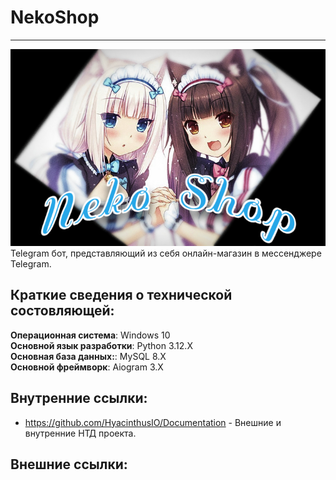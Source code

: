 # NekoShop
---
![SocialPreview](/NekoShop_preview.jpg)<br>
Telegram бот, представляющий из себя онлайн-магазин в мессенджере Telegram.


## Краткие сведения о технической состовляющей:
**Операционная система**: Windows 10<br>
**Основной язык разработки**: Python 3.12.X<br>
**Основная база данных:**: MySQL 8.X<br>
**Основной фреймворк**: Aiogram 3.X<br>

## Внутренние ссылки:
- https://github.com/HyacinthusIO/Documentation - Внешние и внутренние НТД проекта. <br>

## Внешние ссылки:
